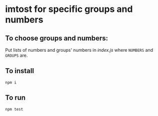 # imtost for specific groups and numbers

## To choose groups and numbers:

Put lists of numbers and groups' numbers in _index.js_ where `NUMBERS` and `GROUPS` are.

## To install

`npm i`

## To run

`npm test`
